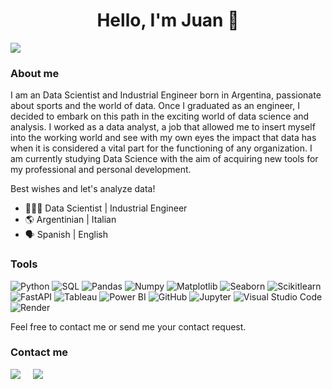 <div align="center">
<h1 align="center"> Hello, I'm Juan 👋
</div>
<img src="https://res.cloudinary.com/dwyzrynk5/image/upload/v1733915289/Banner_LinkedIn_Minimalista_awkiwj.png">
<!-- "https://i.imgur.com/mQ85HhZ.png" -->

<h3 align="left">About me</h3>
</div>

<p align="left"> I am an Data Scientist and Industrial Engineer born in Argentina, passionate about sports and the world of data. Once I graduated as an engineer, I decided to embark on this path in the exciting world of data science and analysis. I worked as a data analyst, a job that allowed me to insert myself into the working world and see with my own eyes the impact that data has when it is considered a vital part for the functioning of any organization. I am currently studying Data Science with the aim of acquiring new tools for my professional and personal development.

Best wishes and let's analyze data! 

- 👨🏼‍🎓 Data Scientist | Industrial Engineer 
- 🌎 Argentinian | Italian
- 🗣️ Spanish | English


<h3 align="left">Tools</h3>

  ![Python](https://img.shields.io/badge/-Python-333333?style=flat&logo=python)
  ![SQL](https://img.shields.io/badge/-SQL-333333?style=flat&logo=sql)
  ![Pandas](https://img.shields.io/badge/-Pandas-333333?style=flat&logo=pandas)
  ![Numpy](https://img.shields.io/badge/-Numpy-333333?style=flat&logo=numpy)
  ![Matplotlib](https://img.shields.io/badge/-Matplotlib-333333?style=flat&logo=matplotlib)
  ![Seaborn](https://img.shields.io/badge/-Seaborn-333333?style=flat&logo=seaborn)
  ![Scikitlearn](https://img.shields.io/badge/-Scikitlearn-333333?style=flat&logo=scikitlearn)
  ![FastAPI](https://img.shields.io/badge/-FastAPI-333333?style=flat&logo=fastapi)
  ![Tableau](https://img.shields.io/badge/-Tableau-333333?style=flat&logo=tableau)
  ![Power BI](https://img.shields.io/badge/-Power%20BI-333333?style=flat&logo=powerbi)
  ![GitHub](https://img.shields.io/badge/-GitHub-333333?style=flat&logo=github)
  ![Jupyter](https://img.shields.io/badge/-Jupyter-333333?style=flat&logo=jupyter)
  ![Visual Studio Code](https://img.shields.io/badge/-Visual%20Studio%20Code-333333?style=flat&logo=visual-studio-code&logoColor=007ACC)
  ![Render](https://img.shields.io/badge/-Render-333333?style=flat&logo=render)


Feel free to contact me or send me your contact request. 

<h3 align="left">Contact me</h3>
</div>
<a href="https://www.linkedin.com/in/JPBertone"><img src="https://img.shields.io/badge/linkedin-%230077B5.svg?&style=for-the-badge&logo=linkedin&logoColor=white" /></a>&nbsp;&nbsp;&nbsp;&nbsp;
  <a href="https://www.instagram.com/juampibertone"><img src="https://img.shields.io/badge/Instagram-E4405F?style=for-the-badge&logo=instagram&logoColor=white" /></a>&nbsp;&nbsp;&nbsp;&nbsp;
</p>
  

